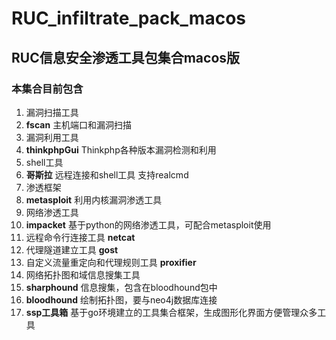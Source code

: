# RUC_infiltrate_pack_macos

## RUC信息安全渗透工具包集合macos版

### 本集合目前包含

1. 漏洞扫描工具
  1. **fscan** 主机端口和漏洞扫描
2. 漏洞利用工具
  1. **thinkphpGui** Thinkphp各种版本漏洞检测和利用
3. shell工具
  1. **哥斯拉** 远程连接和shell工具 支持realcmd
4. 渗透框架
  1. **metasploit** 利用内核漏洞渗透工具
5. 网络渗透工具
  1. **impacket** 基于python的网络渗透工具，可配合metasploit使用
6. 远程命令行连接工具 **netcat**
7. 代理隧道建立工具 **gost**
8. 自定义流量重定向和代理规则工具 **proxifier**
9. 网络拓扑图和域信息搜集工具
  1. **sharphound** 信息搜集，包含在bloodhound包中
  2. **bloodhound** 绘制拓扑图，要与neo4j数据库连接
10. **ssp工具箱** 基于go环境建立的工具集合框架，生成图形化界面方便管理众多工具

